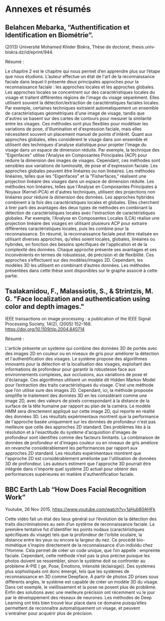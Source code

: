 # Annexes et résumés

## Belahcen Mebarka, “Authentification et Identification en Biométrie”. 
(2013) Université Mohamed Khider Biskra, Thèse de doctorat, thesis.univ-biskra.dz/id/eprint/944.


Résumé : 

Le chapitre 2 est le chapitre qui nous permet d’en apprendre plus sur l’étape que nous étudions. L’auteur effectue un état de l'art de la reconnaissance faciale dans lequel il présente deux principales approches pour la reconnaissance faciale : les approches locales et les approches globales.
Les approches locales se concentrent sur des caractéristiques locales du visage et traitent différentes régions de l'image du visage séparément. Elles utilisent souvent la détection/extraction de caractéristiques faciales locales. Par exemple, certaines techniques extraient automatiquement un ensemble de caractéristiques géométriques d'une image de visage, tandis que d'autres se basent sur des cartes de contours pour mesurer la similarité entre les visages. Ces méthodes sont plus flexibles pour modéliser les variations de pose, d'illumination et d'expression faciale, mais elles nécessitent souvent un placement manuel de points d'intérêt.
Quant aux approches globales, elles considèrent le visage dans son ensemble et utilisent des techniques d'analyse statistique pour projeter l'image du visage dans un espace de dimension réduite. Par exemple, la technique des "Eigenfaces" utilise l'Analyse en Composantes Principales (ACP) pour réduire la dimension des images de visages. Cependant, ces méthodes sont sensibles aux variations de luminosité, de pose et d'expression faciale.
Les approches globales peuvent être linéaires ou non linéaires. Les méthodes linéaires, telles que les "Eigenfaces" et la "Fisherfaces," réalisent une projection linéaire des visages dans un espace de dimension réduite. Les méthodes non linéaires, telles que l'Analyse en Composantes Principales à Noyaux (Kernel-PCA) et d'autres techniques, utilisent des projections non linéaires pour réduire la dimension des données.
Les approches hybrides combinent à la fois des caractéristiques locales et globales. Elles cherchent à tirer parti des avantages des deux types de méthodes en combinant la détection de caractéristiques locales avec l'extraction de caractéristiques globales. Par exemple, l'Analyse en Composantes Locales (LCA) réalise une projection linéaire des visages en utilisant plusieurs ACP pour extraire différentes caractéristiques locales, puis les combine pour la reconnaissance.
En résumé, la reconnaissance faciale peut être réalisée en utilisant diverses approches, qu'elles soient locales, globales, linéaires ou hybrides, en fonction des besoins spécifiques de l'application et de la complexité des données. Chaque approche présente ses avantages et ses inconvénients en termes de robustesse, de précision et de flexibilité.
Ces approches s’effectuent sur des modèles/images 2D. Cependant, les modèles 3D les utilisent en combinant d’autres données.
Les méthodes présentées dans cette thèse sont disponibles sur le graphe associé à cette partie.

## Tsalakanidou, F., Malassiotis, S., & Strintzis, M. G. "Face localization and authentication using color and depth images." 
IEEE transactions on image processing : a publication of the IEEE Signal Processing Society, 14(2), (2005) 152–168. https://doi.org/10.1109/tip.2004.840714

Résumé : 

L'article présente un système qui combine des données 3D de portée avec des images 2D en couleur ou en niveaux de gris pour améliorer la détection et l'authentification des visages.
Le système propose des algorithmes innovants pour la détection et la localisation des visages, exploitant des informations de profondeur pour garantir la robustesse face aux environnements complexes, aux occlusions, aux variations de pose et d'éclairage.
Ces algorithmes utilisent un modèle dit Hidden Markov Model pour l’extraction des traits caractéristiques du visage. C’est une méthode que l’on utilise sure des images 2D. Cependant, ici, la méthode proposée simplifie le traitement des données 3D en les considérant comme une image 2D, avec des valeurs de pixels correspondant à la distance de la surface de la tête humaine par rapport au plan de la caméra. Le modèle HMM sera directement appliqué sur cette image 2D, qui reporte en réalité des données 3D.
Les résultats expérimentaux montrent que la performance de l'approche basée uniquement sur les données de profondeur n'est pas meilleure que celle des approches 2D standard. Des problèmes liés à la résolution et à l'exactitude du système d'acquisition d'images de profondeur sont identifiés comme des facteurs limitants.
La combinaison de données de profondeur et d'images couleur ou en niveaux de gris améliore en revanche considérablement les performances par rapport aux approches 2D standard.
Les résultats expérimentaux montrent que l'approche 2D est considérablement améliorée par l'utilisation de données 3D de profondeur. Les auteurs estiment que l'approche 3D pourrait être intégrée dans n'importe quel système 2D actuel pour obtenir des performances supérieures en matière d'authentification faciale.

## BBC Earth Lab “How Does Facial Recognition Work”
Youtube, 26 Nov 2015, https://www.youtube.com/watch?v=1aHub80AHFk


Cette vidéo fait un état des lieux général sur l’évolution de la détection des traits discriminatoires au sein d’un système de reconnaissance faciale.
La première tentative fut d’identifier les points nodaux (caractéristiques spécifiques du visage) tels que la profondeur de l'orbite oculaire, la distance entre les yeux ou encore la largeur du nez. Ce procédé bio-mimétique s’inspire directement de la reconnaissance d’un individu chez l’Homme. Cela permet de créer un code unique, que l’on appelle : empreinte faciale. Cependant, cette méthode n’est pas la plus précise puisque les photos doivent se ressembler, sinon le système doit se confronter au problème A-PIE ( ge, Pose, Émotions, Intensité (éclairage)).
Des systèmes plus sophistiqués ont donc émergé, tels que les systèmes de reconnaissance en 3D comme Deepface. A partir de photos 2D prises sous différents angles, le système est capable de créer un modèle 3D du visage. Dans cet exemple, le vieillissement et la pose ne posent plus de problème.
Enfin des solutions avec une meilleure précision ont récemment vu le jour par le développement des réseaux de neurones. Les méthodes de Deep Learning ont très bien trouvé leur place dans ce domaine puisqu’elles permettent de reconnaître automatiquement un visage, et peuvent s'entraîner pour acquérir plus de précision.
